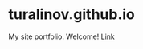 # turalinov.github.io
My site portfolio. Welcome!
[Link](https://turalinov.github.io/phare.fr/ "Link")

